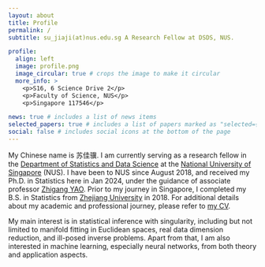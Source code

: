```yaml
---
layout: about
title: Profile
permalink: /
subtitle: su_jiaji(at)nus.edu.sg A Research Fellow at DSDS, NUS.

profile:
  align: left
  image: profile.png
  image_circular: true # crops the image to make it circular
  more_info: >
    <p>S16, 6 Science Drive 2</p>
    <p>Faculty of Science, NUS</p>
    <p>Singapore 117546</p>

news: true # includes a list of news items
selected_papers: true # includes a list of papers marked as "selected={true}"
social: false # includes social icons at the bottom of the page
---
```


My Chinese name is 苏佳骥. I am currently serving as a research fellow in the [Department of Statistics and Data Science](https://www.stat.nus.edu.sg/) at the [National University of Singapore](https://www.nus.edu.sg/) (NUS). I have been to NUS since August 2018, and received my Ph.D. in Statistics here in Jan 2024, under the guidance of associate professor [Zhigang YAO](https://zhigang-yao.github.io/index.html). Prior to my journey in Singapore, I completed my B.S. in Statistics from [Zhejiang University](https://www.zju.edu.cn/english/) in 2018. For additional details about my academic and professional journey, please refer to <a href="/cv/">my CV</a>.

My main interest is in statistical inference with singularity, including but not limited to manifold fitting in Euclidean spaces, real data dimension reduction, and ill-posed inverse problems. Apart from that, I am also interested in machine learning, especially neural networks, from both theory and application aspects.